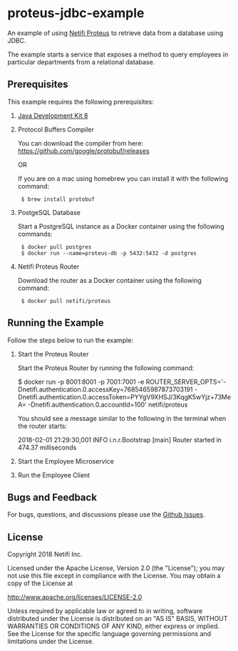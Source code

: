 # proteus-jdbc-example

An example of using [Netifi Proteus](https://www.netifi.com/proteus.html) to retrieve data from a database using JDBC.

The example starts a service that exposes a method to query employees in particular departments from a relational database.

## Prerequisites
This example requires the following prerequisites:

1. [Java Development Kit 8](http://www.oracle.com/technetwork/java/javase/downloads/jdk8-downloads-2133151.html)

2. Protocol Buffers Compiler

    You can download the compiler from here: https://github.com/google/protobuf/releases
    
    OR
    
    If you are on a mac using homebrew you can install it with the following command:
    
        $ brew install protobuf

3. PostgeSQL Database

    Start a PostgreSQL instance as a Docker container using the following commands:

        $ docker pull postgres
        $ docker run --name=proteus-db -p 5432:5432 -d postgres

4. Netifi Proteus Router

    Download the router as a Docker container using the following command:

        $ docker pull netifi/proteus
        
## Running the Example
Follow the steps below to run the example:

1. Start the Proteus Router

    Start the Proteus Router by running the following command:
    
    $ docker run -p 8001:8001 -p 7001:7001 -e ROUTER_SERVER_OPTS='-Dnetifi.authentication.0.accessKey=7685465987873703191 -Dnetifi.authentication.0.accessToken=PYYgV9XHSJ/3KqgK5wYjz+73MeA= -Dnetifi.authentication.0.accountId=100' netifi/proteus
    
    You should see a message similar to the following in the terminal when the router starts:
    
    2018-02-01 21:29:30,001 INFO i.n.r.Bootstrap [main] Router started in 474.37 milliseconds

2. Start the Employee Microservice

3. Run the Employee Client
        
## Bugs and Feedback
For bugs, questions, and discussions please use the [Github Issues](https://github.com/gregwhitaker/proteus-jdbc-example/issues).

## License
Copyright 2018 Netifi Inc.

Licensed under the Apache License, Version 2.0 (the "License");
you may not use this file except in compliance with the License.
You may obtain a copy of the License at

   http://www.apache.org/licenses/LICENSE-2.0

Unless required by applicable law or agreed to in writing, software
distributed under the License is distributed on an "AS IS" BASIS,
WITHOUT WARRANTIES OR CONDITIONS OF ANY KIND, either express or implied.
See the License for the specific language governing permissions and
limitations under the License.